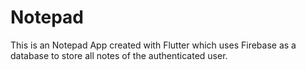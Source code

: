# Notepad
This is an Notepad App created with Flutter which uses Firebase as a database to store all notes of the authenticated user.
